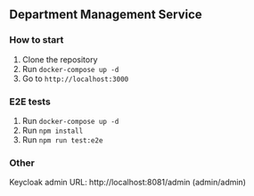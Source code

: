 ## Department Management Service

### How to start
1. Clone the repository
2. Run `docker-compose up -d`
3. Go to `http://localhost:3000`

### E2E tests
1. Run `docker-compose up -d`
2. Run `npm install`
3. Run `npm run test:e2e`

### Other
Keycloak admin URL: http://localhost:8081/admin (admin/admin)
